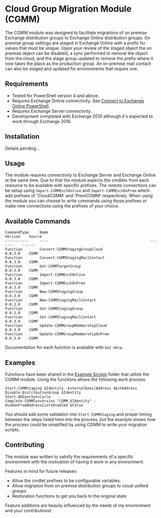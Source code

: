 # Cloud Group Migration Module (CGMM)  
The CGMM module was designed to facilitate migrations of on premise Exchange distribution groups to Exchange Online distribution groups.  On premise group settings are staged in Exchange Online with a prefix for values that must be unique.  Upon your review of the staged object the on premise object can be disabled, a sync performed to remove the object from the cloud, and the stage group updated to remove the prefix where it now takes the place as the production group. An on premise mail contact can also be staged and updated for environments that require one.

## Requirements
* Tested for PowerShell version 4 and above.
* Requires Exchange Online connectivity.  See [Connect to Exchange Online PowerShell](https://technet.microsoft.com/en-us/library/jj984289(v=exchg.160).aspx).
* Requires Exchange Server connectivity.  
* Development completed with Exchange 2010 although it's expected to work through Exchange 2016.

## Installation
Details pending...

## Usage
The module requires connectivity to Exchange Server and Exchange Online at the same time.  Due to that the module expects the cmdlets from each resource to be available with specific prefixes.  The remote connections can be setup using `Import-CGMMExchOnline` and `Import-CGMMExchOnPrem` which add prefixes of 'CloudCGMM' and 'PremCGMM' respectively.  When using the module you can choose to write commands using those prefixes or make new connections using the prefixes of your choice.

## Available Commands  

    CommandType     Name                                               Version    Source
    -----------     ----                                               -------    ------
    Function        Convert-CGMMStagingGroupCloud                      0.0.3.0    CGMM
    Function        Convert-CGMMStagingMailContact                     0.0.3.0    CGMM
    Function        Get-CGMMTargetGroup                                0.0.3.0    CGMM
    Function        Import-CGMMExchOnline                              0.0.3.0    CGMM
    Function        Import-CGMMExchOnPrem                              0.0.3.0    CGMM
    Function        New-CGMMStagingGroup                               0.0.3.0    CGMM
    Function        New-CGMMStagingMailContact                         0.0.3.0    CGMM
    Function        Set-CGMMStagingGroup                               0.0.3.0    CGMM
    Function        Set-CGMMStagingMailContact                         0.0.3.0    CGMM
    Function        Update-CGMMGroupMembershipCloud                    0.0.3.0    CGMM
    Function        Update-CGMMGroupMembershipOnPrem                   0.0.3.0    CGMM


Documentation for each function is available with `Get-Help`.

## Examples
Functions have been shared in the [Example Scripts](https://github.com/Rick-2CA/Cloud-Group-Migration-Module/tree/master/Example%20Scripts) folder that utilize the CGMM module.  Using the functions allows the following work process:

    Start-CGMMStaging $Identity -ExternalEmailAddress $ExtAddress
    Disable-DistributionGroup $Identity
    Start-ADSyncSyncCycle
    Complete-CGMMConversion "CGMM_$Identity" -HiddenFromAddressListsEnabled $False

You should add some validation into `Start-CGMMStaging` and proper timing between the steps listed here into the process, but the example shows how the process could be simplified by using CGMM to write your migration scripts.

## Contributing
The module was written to satisfy the requirements of a specific environment with the motivation of having it work in any environment.  

Features in mind for future releases:
* Allow the cmdlet prefixes to be configurable variables.
* Allow migration from on premise distribution groups to cloud unified groups
* Restoration functions to get you back to the original state

Feature additions are heavily influenced by the needs of my environment and your contributions!